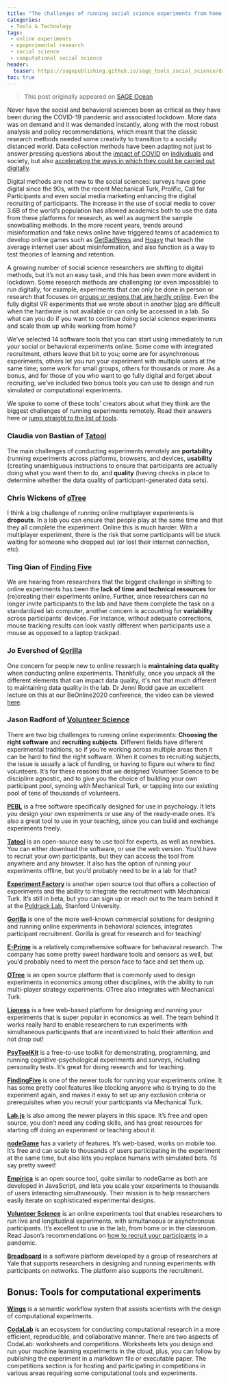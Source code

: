 ```yaml
---
title: "The challenges of running social science experiments from home - and 14 tools that can help"
categories:
 - Tools & Technology
tags:
 - online experiments
 - epxperimental research
 - social science
 - computational social science
header:
  teaser: https://sagepublishing.github.io/sage_tools_social_science/data/images/tools_by_cluster.png
toc: true
---  
```

> This post originally appeared on [SAGE Ocean](https://ocean.sagepub.com/blog/)

Never have the social and behavioral sciences been as critical as they have been during the COVID-19 pandemic and associated lockdown. More data was on demand and it was demanded instantly, along with the most robust analysis and policy recommendations, which meant that the classic research methods needed some creativity to transition to a socially distanced world. Data collection methods have been adapting not just to answer pressing questions about the [impact of COVID](http://blog.ukdataservice.ac.uk/covid-19-social-surveys/) on [individuals](https://digest.bps.org.uk/2020/03/26/how-psychology-researchers-are-responding-to-the-covid-19-pandemic/) and society, but also [accelerating the ways in which they could be carried out digitally](https://www.frontiersin.org/articles/10.3389/fpsyg.2020.01786/full).

Digital methods are not new to the social sciences: surveys have gone digital since the 90s, with the recent Mechanical Turk, Prolific, Call for Participants and even social media marketing enhancing the digital recruiting of participants. The increase in the use of social media to cover 3.6B of the world’s population has allowed academics both to use the data from these platforms for research, as well as augment the sample snowballing methods. In the more recent years, trends around misinformation and fake news online have triggered teams of academics to develop online games such as [GetBadNews](https://www.getbadnews.com/#intro) and [Hoaxy](https://hoaxy.iuni.iu.edu/) that teach the average internet user about misinformation, and also function as a way to test theories of learning and retention. 

A growing number of social science researchers are shifting to digital methods, but it’s not an easy task, and this has been even more evident in lockdown. Some research methods are challenging (or even impossible) to run digitally, for example, experiments that can only be done in person or research that focuses on [groups or regions that are hardly online](https://ourworldindata.org/internet). Even the fully digital VR experiments that we wrote about in another [blog](https://ocean.sagepub.com/blog/virtual-reality-the-future-of-experimental-social-research) are difficult when the hardware is not available or can only be accessed in a lab. So what can you do if you want to continue doing social science experiments and scale them up while working from home? 

We’ve selected 14 software tools that you can start using immediately to run your social or behavioral experiments online. Some come with integrated recruitment, others leave that bit to you; some are for asynchronous experiments, others let you run your experiment with multiple users at the same time; some work for small groups, others for thousands or more. As a bonus, and for those of you who want to go fully digital and forget about recruiting, we’ve included two bonus tools you can use to design and run simulated or computational experiments.

We spoke to some of these tools’ creators about what they think are the biggest challenges of running experiments remotely. Read their answers here or [jump straight to the list of tools](https://ocean.sagepub.com/blog/tools-and-technology/challenges-of-running-social-science-experiments-from-home-and-14-tools-to-help#softwaretools).  

### Claudia von Bastian of [Tatool](http://www.tatool.ch/)

The main challenges of conducting experiments remotely are **portability** (running experiments across platforms, browsers, and devices, **usability** (creating unambiguous instructions to ensure that participants are actually doing what you want them to do, and **quality** (having checks in place to determine whether the data quality of participant-generated data sets).

### Chris Wickens of [oTree](https://www.otree.org/)

I think a big challenge of running online multiplayer experiments is **dropouts**. In a lab you can ensure that people play at the same time and that they all complete the experiment. Online this is much harder. With a multiplayer experiment, there is the risk that some participants will be stuck waiting for someone who dropped out (or lost their internet connection, etc).

### Ting Qian of [Finding Five](https://www.findingfive.com/)

We are hearing from researchers that the biggest challenge in shifting to online experiments has been the **lack of time and technical resources** for (re)creating their experiments online. Further, since researchers can no longer invite participants to the lab and have them complete the task on a standardized lab computer, another concern is accounting for **variability** across participants’ devices. For instance, without adequate corrections, mouse tracking results can look vastly different when participants use a mouse as opposed to a laptop trackpad.

### Jo Evershed of [Gorilla](https://gorilla.sc/)

One concern for people new to online research is **maintaining data quality** when conducting online experiments. Thankfully, once you unpack all the different elements that can impact data quality, it's not that much different to maintaining data quality in the lab. Dr Jenni Rodd gave an excellent lecture on this at our BeOnline2020 conference, the video can be viewed [here](https://gorilla.sc/support/blog/data-jenni-rodd). 

### Jason Radford of [Volunteer Science](https://volunteerscience.com/)

There are two big challenges to running online experiments: **Choosing the right software** and **recruiting subjects**. Different fields have different experimental traditions, so if you’re working across multiple areas then it can be hard to find the right software. When it comes to recruiting subjects, the issue is usually a lack of funding, or having to figure out where to find volunteers. It’s for these reasons that we designed Volunteer Science to be discipline agnostic, and to give you the choice of building your own participant pool, syncing with Mechanical Turk, or tapping into our existing pool of tens of thousands of volunteers.

[**PEBL**](http://pebl.sourceforge.net/) is a free software specifically designed for use in psychology. It lets you design your own experiments or use any of the ready-made ones. It’s also a great tool to use in your teaching, since you can build and exchange experiments freely. 

[**Tatool**](http://www.tatool.ch/) is an open-source easy to use tool for experts, as well as newbies. You can either download the software, or use the web version. You’d have to recruit your own participants, but they can access the tool from anywhere and any browser. It also has the option of running your experiments offline, but you’d probably need to be in a lab for that?

[**Experiment Factory**](http://www.expfactory.org/about) is another open source tool that offers a collection of experiments and the ability to integrate the recruitment with Mechanical Turk. It’s still in beta, but you can sign up or reach out to the team behind it at the [](http://poldracklab.stanford.edu/) [Poldrack Lab](http://poldracklab.stanford.edu/), Stanford University.

[**Gorilla**](https://gorilla.sc/) is one of the more well-known commercial solutions for designing and running online experiments in behavioral sciences, integrates participant recruitment. Gorilla is great for research and for teaching! 

[**E-Prime**](https://pstnet.com/products/e-prime/) is a relatively comprehensive software for behavioral research. The company has some pretty sweet hardware tools and sensors as well, but you’d probably need to meet the person face to face and set them up.

[**OTree**](https://www.otree.org/) is an open source platform that is commonly used to design experiments in economics among other disciplines, with the ability to run multi-player strategy experiments. OTree also integrates with Mechanical Turk.

[**Lioness**](https://lioness-lab.org/) is a free web-based platform for designing and running your experiments that is super popular in economics as well. The team behind it works really hard to enable researchers to run experiments with simultaneous participants that are incentivized to hold their attention and not drop out! 

[**PsyToolKit**](https://www.psytoolkit.org/) is a free-to-use toolkit for demonstrating, programming, and running cognitive-psychological experiments and surveys, including personality tests. It’s great for doing research and for teaching.

[**FindingFive**](https://www.findingfive.com/) is one of the newer tools for running your experiments online. It has some pretty cool features like blocking anyone who is trying to do the experiment again, and makes it easy to set up any exclusion criteria or prerequisites when you recruit your participants via Mechanical Turk. 

[**Lab.js**](https://lab.js.org/) is also among the newer players in this space. It’s free and open source, you don’t need any coding skills, and has great resources for starting off doing an experiment or teaching about it. 

[**nodeGame**](https://nodegame.org/) has a variety of features. It’s web-based, works on mobile too. It’s free and can scale to thousands of users participating in the experiment at the same time, but also lets you replace humans with simulated bots. I’d say pretty sweet!

[**Empirica**](http://empirica.ly/) is an open source tool, quite similar to nodeGame as both are developed in JavaScript, and lets you scale your experiments to thousands of users interacting simultaneously. Their mission is to help researchers easily iterate on sophisticated experimental designs. 

[**Volunteer Science**](https://volunteerscience.com/) is an online experiments tool that enables researchers to run live and longitudinal experiments, with simultaneous or asynchronous participants. It’s excellent to use in the lab, from home or in the classroom. Read Jason’s recommendations on [how to recruit your participants](https://ocean.sagepub.com/blog/collecting-social-media-data-for-research) in a pandemic.

[**Breadboard**](http://breadboard.yale.edu/) is a software platform developed by a group of researchers at Yale that supports researchers in designing and running experiments with participants on networks. The platform also supports the recruitment.

Bonus: Tools for computational experiments
------------------------------------------

[**Wings**](http://www.wings-workflows.org/) is a semantic workflow system that assists scientists with the design of computational experiments.  

[**CodaLab**](https://codalab.org/) is an ecosystem for conducting computational research in a more efficient, reproducible, and collaborative manner. There are two aspects of CodaLab: worksheets and competitions. Worksheets lets you design and run your machine learning experiments in the cloud, plus, you can follow by publishing the experiment in a markdown file or executable paper. The competitions section is for hosting and participating in competitions in various areas requiring some computational tools and experiments.